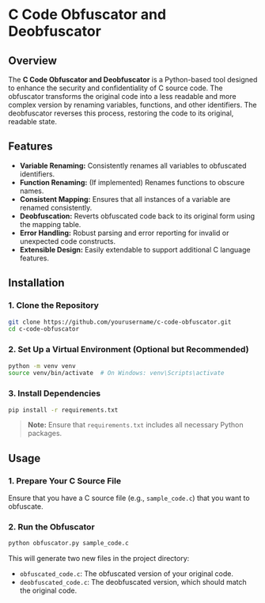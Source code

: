 # C Code Obfuscator and Deobfuscator

## Overview

The **C Code Obfuscator and Deobfuscator** is a Python-based tool designed to enhance the security and confidentiality of C source code. The obfuscator transforms the original code into a less readable and more complex version by renaming variables, functions, and other identifiers. The deobfuscator reverses this process, restoring the code to its original, readable state.

## Features

- **Variable Renaming:** Consistently renames all variables to obfuscated identifiers.
- **Function Renaming:** (If implemented) Renames functions to obscure names.
- **Consistent Mapping:** Ensures that all instances of a variable are renamed consistently.
- **Deobfuscation:** Reverts obfuscated code back to its original form using the mapping table.
- **Error Handling:** Robust parsing and error reporting for invalid or unexpected code constructs.
- **Extensible Design:** Easily extendable to support additional C language features.

## Installation

### 1. Clone the Repository

```bash
git clone https://github.com/yourusername/c-code-obfuscator.git
cd c-code-obfuscator
```

### 2. Set Up a Virtual Environment (Optional but Recommended)

```bash
python -m venv venv
source venv/bin/activate  # On Windows: venv\Scripts\activate
```

### 3. Install Dependencies

```bash
pip install -r requirements.txt
```

> **Note:** Ensure that `requirements.txt` includes all necessary Python packages.

## Usage

### 1. Prepare Your C Source File

Ensure that you have a C source file (e.g., `sample_code.c`) that you want to obfuscate.

### 2. Run the Obfuscator

```bash
python obfuscator.py sample_code.c
```

This will generate two new files in the project directory:

- `obfuscated_code.c`: The obfuscated version of your original code.
- `deobfuscated_code.c`: The deobfuscated version, which should match the original code.
